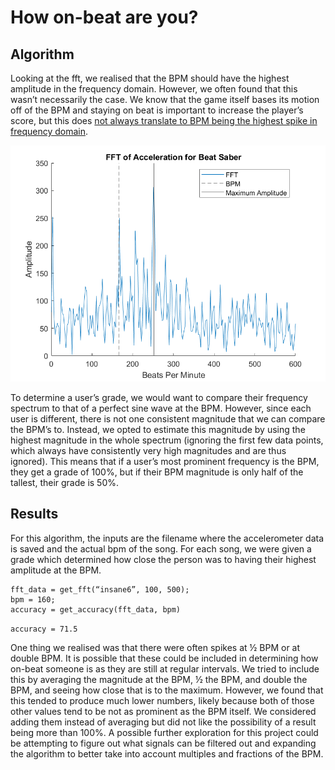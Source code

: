 # How on-beat are you?

## Algorithm

Looking at the fft, we realised that the BPM should have the highest amplitude in the frequency domain. However, we often found that this wasn’t necessarily the case. We know that the game itself bases its motion off of the BPM and staying on beat is important to increase the player’s score, but this does [not always translate to BPM being the highest spike in frequency domain](motion-model.md#data-collection).

![HOB Beat Saber](images/how-on-beat1.png)

To determine a user’s grade, we would want to compare their frequency spectrum to that of a perfect sine wave at the BPM. However, since each user is different, there is not one consistent magnitude that we can compare the BPM’s to. Instead, we opted to estimate this magnitude by using the highest magnitude in the whole spectrum (ignoring the first few data points, which always have consistently very high magnitudes and are thus ignored). This means that if a user’s most prominent frequency is the BPM, they get a grade of 100%, but if their BPM magnitude is only half of the tallest, their grade is 50%.

## Results

For this algorithm, the inputs are the filename where the accelerometer data is saved and the actual bpm of the song. For each song, we were given a grade which determined how close the person was to having their highest amplitude at the BPM. 

```
fft_data = get_fft(“insane6”, 100, 500);
bpm = 160;
accuracy = get_accuracy(fft_data, bpm)
```

`accuracy = 71.5`

One thing we realised was that there were often spikes at ½ BPM or at double BPM. It is possible that these could be included in determining how on-beat someone is as they are still at regular intervals. We tried to include this by averaging the magnitude at the BPM, ½ the BPM, and double the BPM, and seeing how close that is to the maximum. However, we found that this tended to produce much lower numbers, likely because both of those other values tend to be not as prominent as the BPM itself. We considered adding them instead of averaging but did not like the possibility of a result being more than 100%. A possible further exploration for this project could be attempting to figure out what signals can be filtered out and expanding the algorithm to better take into account multiples and fractions of the BPM.

